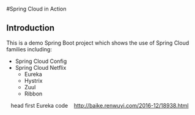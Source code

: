 #Spring Cloud in Action

## Introduction

This is a demo Spring Boot project which shows the use of Spring Cloud families including:

* Spring Cloud Config
* Spring Cloud Netflix
    - Eureka
    - Hystrix
    - Zuul
    - Ribbon
    
    head first Eureka code 
    http://baike.renwuyi.com/2016-12/18938.html
